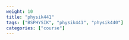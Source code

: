```yaml
---
weight: 10
title: "physik441"
tags: ["BSPHYSIK", "physik441", "physik440"]
categories: ["course"]
---
```

